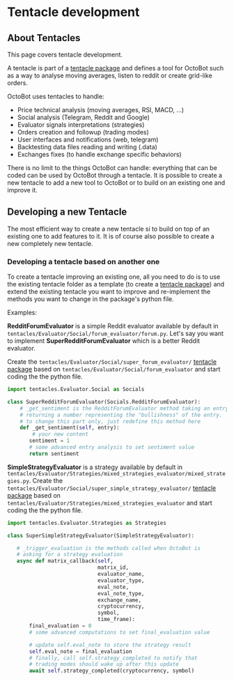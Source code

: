 # Tentacle development

## About Tentacles

This page covers tentacle development.

A tentacle is part of a [tentacle package](tentacle-package-development.md) and defines a tool for OctoBot such as a way to analyse moving averages, listen to reddit or create grid-like orders.

OctoBot uses tentacles to handle:

* Price technical analysis \(moving averages, RSI, MACD, ...\)
* Social analysis \(Telegram, Reddit and Google\)
* Evaluator signals interpretations \(strategies\)
* Orders creation and followup \(trading modes\)
* User interfaces and notifications \(web, telegram\)
* Backtesting data files reading and writing \(.data\)
* Exchanges fixes \(to handle exchange specific behaviors\)

There is no limit to the things OctoBot can handle: everything that can be coded can be used by OctoBot through a tentacle. It is possible to create a new tentacle to add a new tool to OctoBot or to build on an existing one and improve it.

## Developing a new Tentacle

The most efficient way to create a new tentacle si to build on top of an existing one to add features to it. It is of course also possible to create a new completely new tentacle.


### Developing a tentacle based on another one

To create a tentacle improving an existing one, all you need to do is to use the existing tentacle folder as a template \(to create a [tentacle package](tentacle-package-development.md)\) and extend the existing tentacle you want to improve and re-implement the methods you want to change in the package's python file.

Examples:

**RedditForumEvaluator** is a simple Reddit evaluator available by default in `tentacles/Evaluator/Social/forum_evaluator/forum.py`. Let's say you want to implement **SuperRedditForumEvaluator** which is a better Reddit evaluator.

Create the `tentacles/Evaluator/Social/super_forum_evaluator/` [tentacle package](tentacle-package-development.md) based on `tentacles/Evaluator/Social/forum_evaluator` and start coding the the python file.

```python
import tentacles.Evaluator.Social as Socials

class SuperRedditForumEvaluator(Socials.RedditForumEvaluator):
    # _get_sentiment is the RedditForumEvaluator method taking an entry and
    # returning a number representing the "bullishness" of the entry.
    # to change this part only, just redefine this method here
    def _get_sentiment(self, entry):
        # your new content
       sentiment = 1
       # some advanced entry analysis to set sentiment value
       return sentiment
```

**SimpleStrategyEvaluator** is a strategy available by default in `tentacles/Evaluator/Strategies/mixed_strategies_evaluator/mixed_strategies.py`. Create the `tentacles/Evaluator/Social/super_simple_strategy_evaluator/` [tentacle package](tentacle-package-development.md) based on `tentacles/Evaluator/Strategies/mixed_strategies_evaluator` and start coding the the python file.

```python
import tentacles.Evaluator.Strategies as Strategies

class SuperSimpleStrategyEvaluator(SimpleStrategyEvaluator):

   # _trigger_evaluation is the methods called when OctoBot is
   # asking for a strategy evaluation
   async def matrix_callback(self,
                             matrix_id,
                             evaluator_name,
                             evaluator_type,
                             eval_note,
                             eval_note_type,
                             exchange_name,
                             cryptocurrency,
                             symbol,
                             time_frame):
       final_evaluation = 0
       # some advanced computations to set final_evaluation value

       # update self.eval_note to store the strategy result
       self.eval_note = final_evaluation
       # finally, call self.strategy_completed to notify that
       # trading modes should wake up after this update
       await self.strategy_completed(cryptocurrency, symbol)
```


